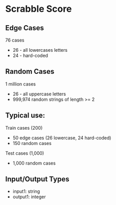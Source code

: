 # Scrabble Score

## Edge Cases
76 cases
- 26 - all lowercases letters
- 24 - hard-coded

## Random Cases
1 million cases
- 26 - all uppercase letters
- 999,974 random strings of length >= 2

## Typical use:
Train cases (200)
- 50 edge cases (26 lowercase, 24 hard-coded)
- 150 random cases

Test cases (1,000)
- 1,000 random cases

## Input/Output Types
- input1: string
- output1: integer
